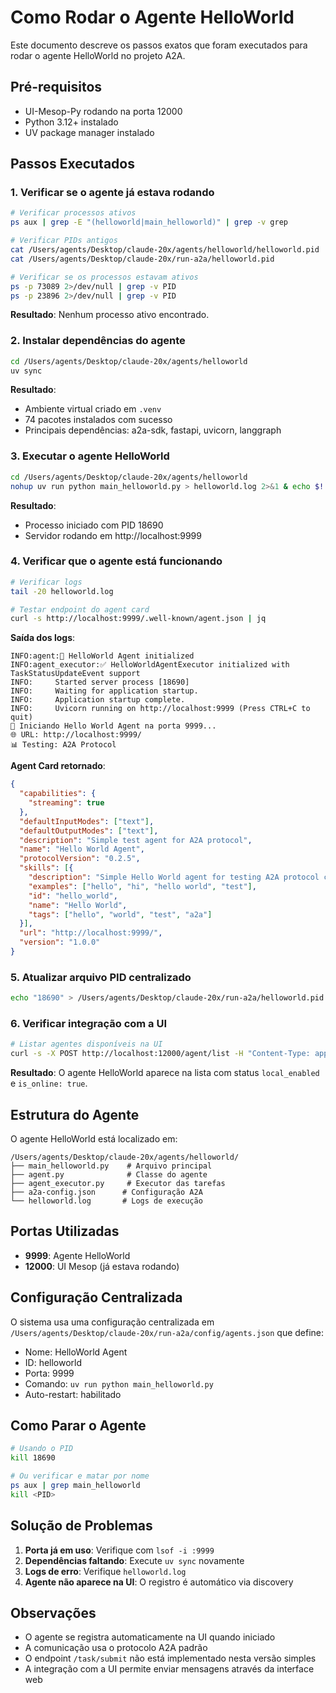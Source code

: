 # Como Rodar o Agente HelloWorld

Este documento descreve os passos exatos que foram executados para rodar o agente HelloWorld no projeto A2A.

## Pré-requisitos

- UI-Mesop-Py rodando na porta 12000
- Python 3.12+ instalado
- UV package manager instalado

## Passos Executados

### 1. Verificar se o agente já estava rodando

```bash
# Verificar processos ativos
ps aux | grep -E "(helloworld|main_helloworld)" | grep -v grep

# Verificar PIDs antigos
cat /Users/agents/Desktop/claude-20x/agents/helloworld/helloworld.pid
cat /Users/agents/Desktop/claude-20x/run-a2a/helloworld.pid

# Verificar se os processos estavam ativos
ps -p 73089 2>/dev/null | grep -v PID
ps -p 23896 2>/dev/null | grep -v PID
```

**Resultado**: Nenhum processo ativo encontrado.

### 2. Instalar dependências do agente

```bash
cd /Users/agents/Desktop/claude-20x/agents/helloworld
uv sync
```

**Resultado**: 
- Ambiente virtual criado em `.venv`
- 74 pacotes instalados com sucesso
- Principais dependências: a2a-sdk, fastapi, uvicorn, langgraph

### 3. Executar o agente HelloWorld

```bash
cd /Users/agents/Desktop/claude-20x/agents/helloworld
nohup uv run python main_helloworld.py > helloworld.log 2>&1 & echo $!
```

**Resultado**: 
- Processo iniciado com PID 18690
- Servidor rodando em http://localhost:9999

### 4. Verificar que o agente está funcionando

```bash
# Verificar logs
tail -20 helloworld.log

# Testar endpoint do agent card
curl -s http://localhost:9999/.well-known/agent.json | jq
```

**Saída dos logs**:
```
INFO:agent:🤖 HelloWorld Agent initialized
INFO:agent_executor:✅ HelloWorldAgentExecutor initialized with TaskStatusUpdateEvent support
INFO:     Started server process [18690]
INFO:     Waiting for application startup.
INFO:     Application startup complete.
INFO:     Uvicorn running on http://localhost:9999 (Press CTRL+C to quit)
👋 Iniciando Hello World Agent na porta 9999...
🌐 URL: http://localhost:9999/
📊 Testing: A2A Protocol
```

**Agent Card retornado**:
```json
{
  "capabilities": {
    "streaming": true
  },
  "defaultInputModes": ["text"],
  "defaultOutputModes": ["text"],
  "description": "Simple test agent for A2A protocol",
  "name": "Hello World Agent",
  "protocolVersion": "0.2.5",
  "skills": [{
    "description": "Simple Hello World agent for testing A2A protocol communication.",
    "examples": ["hello", "hi", "hello world", "test"],
    "id": "hello_world",
    "name": "Hello World",
    "tags": ["hello", "world", "test", "a2a"]
  }],
  "url": "http://localhost:9999/",
  "version": "1.0.0"
}
```

### 5. Atualizar arquivo PID centralizado

```bash
echo "18690" > /Users/agents/Desktop/claude-20x/run-a2a/helloworld.pid
```

### 6. Verificar integração com a UI

```bash
# Listar agentes disponíveis na UI
curl -s -X POST http://localhost:12000/agent/list -H "Content-Type: application/json" -d '{}' | jq
```

**Resultado**: O agente HelloWorld aparece na lista com status `local_enabled` e `is_online: true`.

## Estrutura do Agente

O agente HelloWorld está localizado em:
```
/Users/agents/Desktop/claude-20x/agents/helloworld/
├── main_helloworld.py    # Arquivo principal
├── agent.py              # Classe do agente
├── agent_executor.py     # Executor das tarefas
├── a2a-config.json      # Configuração A2A
└── helloworld.log       # Logs de execução
```

## Portas Utilizadas

- **9999**: Agente HelloWorld
- **12000**: UI Mesop (já estava rodando)

## Configuração Centralizada

O sistema usa uma configuração centralizada em `/Users/agents/Desktop/claude-20x/run-a2a/config/agents.json` que define:
- Nome: HelloWorld Agent
- ID: helloworld
- Porta: 9999
- Comando: `uv run python main_helloworld.py`
- Auto-restart: habilitado

## Como Parar o Agente

```bash
# Usando o PID
kill 18690

# Ou verificar e matar por nome
ps aux | grep main_helloworld
kill <PID>
```

## Solução de Problemas

1. **Porta já em uso**: Verifique com `lsof -i :9999`
2. **Dependências faltando**: Execute `uv sync` novamente
3. **Logs de erro**: Verifique `helloworld.log`
4. **Agente não aparece na UI**: O registro é automático via discovery

## Observações

- O agente se registra automaticamente na UI quando iniciado
- A comunicação usa o protocolo A2A padrão
- O endpoint `/task/submit` não está implementado nesta versão simples
- A integração com a UI permite enviar mensagens através da interface web